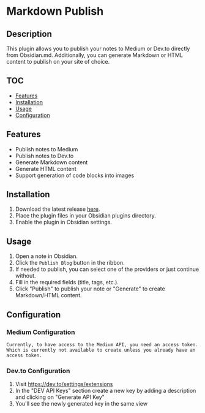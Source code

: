 # Markdown Publish

## Description

This plugin allows you to publish your notes to Medium or Dev.to directly from Obsidian.md. Additionally, you can generate Markdown or HTML content to publish on your site of choice.

## TOC

- [Features](#features)
- [Installation](#installation)
- [Usage](#usage)
- [Configuration](#configuration)

## Features

- Publish notes to Medium
- Publish notes to Dev.to
- Generate Markdown content
- Generate HTML content
- Support generation of code blocks into images

## Installation

1. Download the latest release [here](https://github.com/KorieLochten/markdown-publish/releases).
2. Place the plugin files in your Obsidian plugins directory.
3. Enable the plugin in Obsidian settings.

## Usage

1. Open a note in Obsidian.
2. Click the `Publish Blog` button in the ribbon.
3. If needed to publish, you can select one of the providers or just continue without.
4. Fill in the required fields (title, tags, etc.).
5. Click "Publish" to publish your note or "Generate" to create Markdown/HTML content.

## Configuration

### Medium Configuration

`Currently, to have access to the Medium API, you need an access token. Which is currently not available to create unless you already have an access token.`

### Dev.to Configuration

1. Visit https://dev.to/settings/extensions
2. In the "DEV API Keys" section create a new key by adding a description and clicking on "Generate API Key"
3. You'll see the newly generated key in the same view
